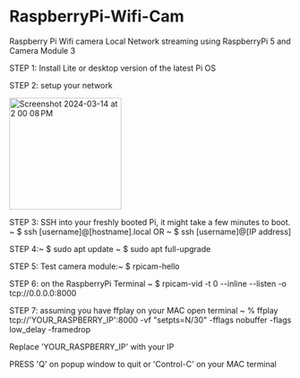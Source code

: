 # RaspberryPi-Wifi-Cam
Raspberry Pi Wifi camera 
Local Network streaming using RaspberryPi 5 and Camera Module 3

STEP 1: Install Lite or desktop version of the latest Pi OS

STEP 2: setup your network 

<img width="200" alt="Screenshot 2024-03-14 at 2 00 08 PM" src="https://github.com/javicar31/RaspberryPi-Wifi-Cam/assets/163356846/17646130-9a16-460b-940b-dd3d42aad1c6">

STEP 3: SSH into your freshly booted Pi, it might take a few minutes to boot.   ~ $ ssh [username]@[hostname].local OR ~ $ ssh [username]@[IP address]

STEP 4:~ $ sudo apt update
~ $ sudo apt full-upgrade

STEP 5: Test camera module:~ $ rpicam-hello

STEP 6: on the RaspberryPi Terminal ~ $ rpicam-vid -t 0 --inline --listen -o tcp://0.0.0.0:8000

STEP 7: assuming you have ffplay on your MAC open terminal ~ % ffplay tcp://'YOUR_RASPBERRY_IP':8000 -vf "setpts=N/30" -fflags nobuffer -flags low_delay -framedrop

Replace 'YOUR_RASPBERRY_IP' with your IP 

PRESS 'Q' on popup window to quit or 'Control-C' on your MAC terminal 


